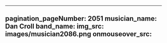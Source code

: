 ------
pagination_pageNumber: 2051
musician_name: Dan Croll
band_name: 
img_src: images/musician2086.png
onmouseover_src: 
------